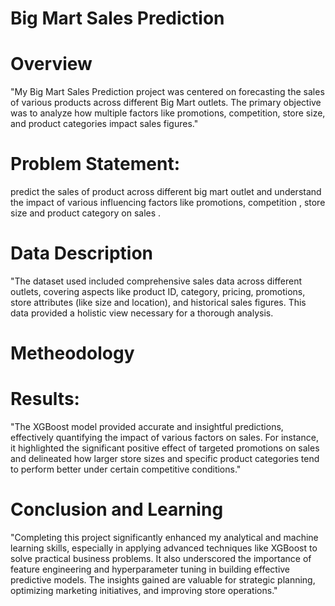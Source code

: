 # Big Mart Sales Prediction
# Overview 
"My Big Mart Sales Prediction project was centered on forecasting the sales of various products across different Big Mart outlets. The primary objective was to analyze how multiple factors like promotions, competition, store size, and product categories impact sales figures."
# Problem Statement: 
predict the sales of product across different big mart outlet and understand the impact of various influencing factors like promotions, competition , store size and product category on sales .
# Data Description
"The dataset used included comprehensive sales data across different outlets, covering aspects like product ID, category, pricing, promotions, store attributes (like size and location), and historical sales figures. This data provided a holistic view necessary for a thorough analysis.
# Metheodology 

# Results:
"The XGBoost model provided accurate and insightful predictions, effectively quantifying the impact of various factors on sales. For instance, it highlighted the significant positive effect of targeted promotions on sales and delineated how larger store sizes and specific product categories tend to perform better under certain competitive conditions."
# Conclusion and Learning

"Completing this project significantly enhanced my analytical and machine learning skills, especially in applying advanced techniques like XGBoost to solve practical business problems. It also underscored the importance of feature engineering and hyperparameter tuning in building effective predictive models. The insights gained are valuable for strategic planning, optimizing marketing initiatives, and improving store operations."

